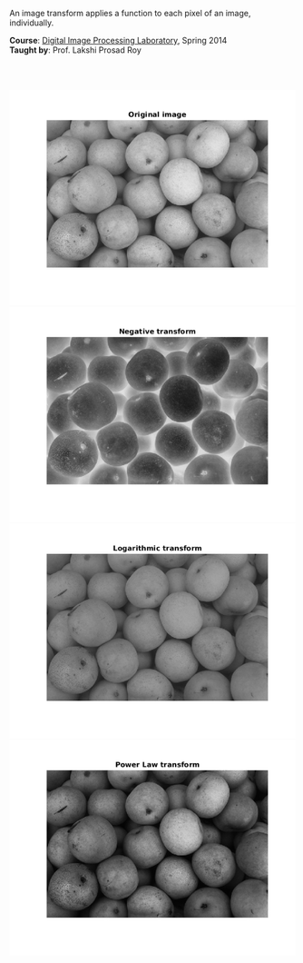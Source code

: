 An image transform applies a function to each pixel of an image, individually.

**Course**: [Digital Image Processing Laboratory], Spring 2014<br>
**Taught by**: Prof. Lakshi Prosad Roy

[Digital Image Processing Laboratory]: https://github.com/nitrece/digital-image-processing-laboratory

<br>
<br>

![](Results/01.%20Original%20Image.png)<br>
![](Results/02.%20Negative%20Transform.png)<br>
![](Results/03.%20Logarithmic%20Transform.png)<br>
![](Results/04.%20Power%20Law%20Transform.png)<br>
